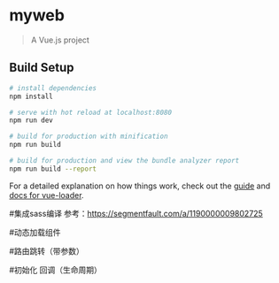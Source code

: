 # myweb

> A Vue.js project

## Build Setup

``` bash
# install dependencies
npm install

# serve with hot reload at localhost:8080
npm run dev

# build for production with minification
npm run build

# build for production and view the bundle analyzer report
npm run build --report
```

For a detailed explanation on how things work, check out the [guide](http://vuejs-templates.github.io/webpack/) and [docs for vue-loader](http://vuejs.github.io/vue-loader).

#集成sass编译
参考：https://segmentfault.com/a/1190000009802725

#动态加载组件

#路由跳转（带参数）

#初始化 回调（生命周期）
